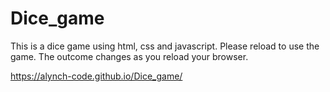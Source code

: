# Dice_game

This is a dice game using html, css and javascript. Please reload to use the game. The outcome changes as you reload your browser.

https://alynch-code.github.io/Dice_game/
